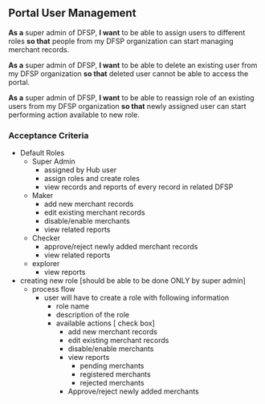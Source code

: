 ## Portal User Management 

**As a** super admin of DFSP, **I want** to be able to assign users to different roles **so that** people from my DFSP organization can start managing merchant records.

**As a** super admin of DFSP, **I want** to be able to delete an existing user from my DFSP organization **so that** deleted user cannot be able to access the portal.  

**As a** super admin of DFSP, **I want** to be able to reassign role of an existing users from my DFSP organization **so that** newly assigned user can start performing action available to new role.  

 

### Acceptance Criteria 

* Default Roles 
    * Super Admin
        * assigned by Hub user
        * assign roles and create roles
        * view records and reports of every record in related DFSP
    * Maker 
        * add new merchant records
        * edit existing merchant records
        * disable/enable merchants
        * view related reports
    * Checker
        * approve/reject newly added merchant records
        * view related reports
    * explorer
        * view reports
* creating new role [should be able to be done ONLY by super admin]
    * process flow 
        * user will have to create a role with following information 
            * role name
            * description of the role
            * available actions [ check box]
                * add new merchant records
                * edit existing merchant records
                * disable/enable merchants
                * view reports
                    * pending merchants
                    * registered merchants
                    * rejected merchants
                * Approve/reject newly added merchants